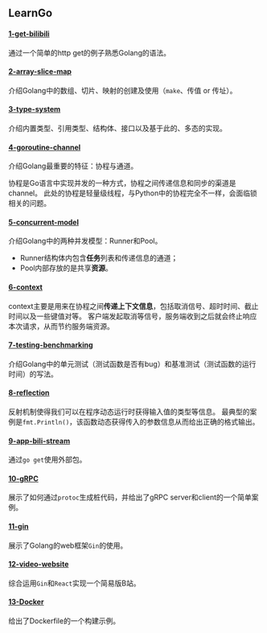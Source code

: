 ## LearnGo


#### [1-get-bilibili](https://github.com/hliangzhao/LearnGo/tree/main/1-get-bilibili)

通过一个简单的http get的例子熟悉Golang的语法。


#### [2-array-slice-map](https://github.com/hliangzhao/LearnGo/tree/main/2-array-slice-map)

介绍Golang中的数组、切片、映射的创建及使用（`make`、传值 or 传址）。


#### [3-type-system](https://github.com/hliangzhao/LearnGo/tree/main/3-type-system)

介绍内置类型、引用类型、结构体、接口以及基于此的、多态的实现。


#### [4-goroutine-channel](https://github.com/hliangzhao/LearnGo/tree/main/4-goroutine-channel)

介绍Golang最重要的特征：协程与通道。

协程是Go语言中实现并发的一种方式，协程之间传递信息和同步的渠道是channel。
此处的协程是轻量级线程，与Python中的协程完全不一样，会面临锁相关的问题。


#### [5-concurrent-model](https://github.com/hliangzhao/LearnGo/tree/main/5-concurrent-model)

介绍Golang中的两种并发模型：Runner和Pool。
* Runner结构体内包含**任务**列表和传递信息的通道；
* Pool内部存放的是共享**资源**。


#### [6-context](https://github.com/hliangzhao/LearnGo/tree/main/6-context)

context主要是用来在协程之间**传递上下文信息**，包括取消信号、超时时间、截止时间以及一些键值对等。
客户端发起取消等信号，服务端收到之后就会终止响应本次请求，从而节约服务端资源。


#### [7-testing-benchmarking](https://github.com/hliangzhao/LearnGo/tree/main/7-testing-benchmarking)

介绍Golang中的单元测试（测试函数是否有bug）和基准测试（测试函数的运行时间）的写法。


#### [8-reflection](https://github.com/hliangzhao/LearnGo/tree/main/8-reflection)

反射机制使得我们可以在程序动态运行时获得输入值的类型等信息。
最典型的案例是`fmt.Println()`，该函数动态获得传入的参数信息从而给出正确的格式输出。


#### [9-app-bili-stream](https://github.com/hliangzhao/LearnGo/tree/main/9-app-bili-stream)

通过`go get`使用外部包。


#### [10-gRPC](https://github.com/hliangzhao/LearnGo/tree/main/10-gRPC)

展示了如何通过`protoc`生成桩代码，并给出了gRPC server和client的一个简单案例。


#### [11-gin](https://github.com/hliangzhao/LearnGo/tree/main/11-gin)

展示了Golang的web框架`Gin`的使用。


#### [12-video-website](https://github.com/hliangzhao/LearnGo/tree/main/12-video-website)

综合运用`Gin`和`React`实现一个简易版B站。


#### [13-Docker](https://github.com/hliangzhao/LearnGo/tree/main/13-Docker)

给出了Dockerfile的一个构建示例。
